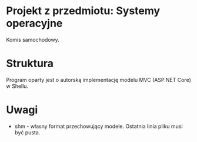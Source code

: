 # Projekt z przedmiotu: Systemy operacyjne 
Komis samochodowy.

# Struktura
Program oparty jest o autorską implementację modelu MVC (ASP.NET Core) w Shellu.

# Uwagi
- shm - własny format przechowujący modele. Ostatnia linia pliku musi być pusta.